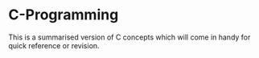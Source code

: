 # C-Programming
This is a summarised version of C concepts which will come in handy for quick reference or revision.
<br><br>

